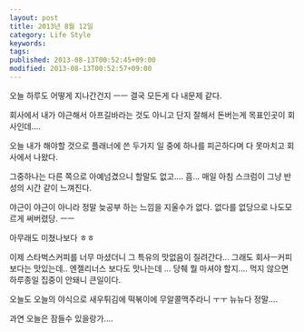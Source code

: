 ```yaml
---
layout: post
title: 2013년 8월 12일
category: Life Style
keywords: 
tags: 
published: 2013-08-13T00:52:45+09:00
modified: 2013-08-13T00:52:57+09:00
---
```

오늘 하루도 어떻게 지나간건지 ㅡㅡ 결국 모든게 다 내문제 같다.

회사에서 내가 야근해서 아프길바라는 것도 아니고 단지 잘해서 돈버는게 목표인곳이 회사인데....

오늘 내가 해야할 것으로 플래너에 쓴 두가지 일 중에 하나를 피곤하다며 다 못마치고 회사에서 나왔다.

그중하나는 다른 쪽으로 아예넘겼으니 할말도 없고.... 흠... 매일 아침 스크럼이 그냥 반성의 시간 같이 느껴진다.

야근이 야근이 아니라 정말 늦공부 하는 느낌을 지울수가 없다. 없다를 없당으로 나도모르게 써버렸당. ㅡㅡ

아무래도 미쳤나보다 ㅎㅎ&nbsp;

이제 스타벅스커피를 너무 마셨더니 그 특유의 맛없음이 질려간다... 그래도 회사ㅡ커피 보다는 맛있는데.. 엔젤리너스 보다도 맛나는데 ... 당췌 뭘 마셔야 할지.... 먹지 않으면 하루종일 집중이 안돼니 큰일이다.

오늘도 오늘의 야식으로 새우튀김에 떡볶이에 무알콜맥주라니 ㅜㅜ 뉴뉴다 정말....

과연 오늘은 잠들수 있을랑가....

